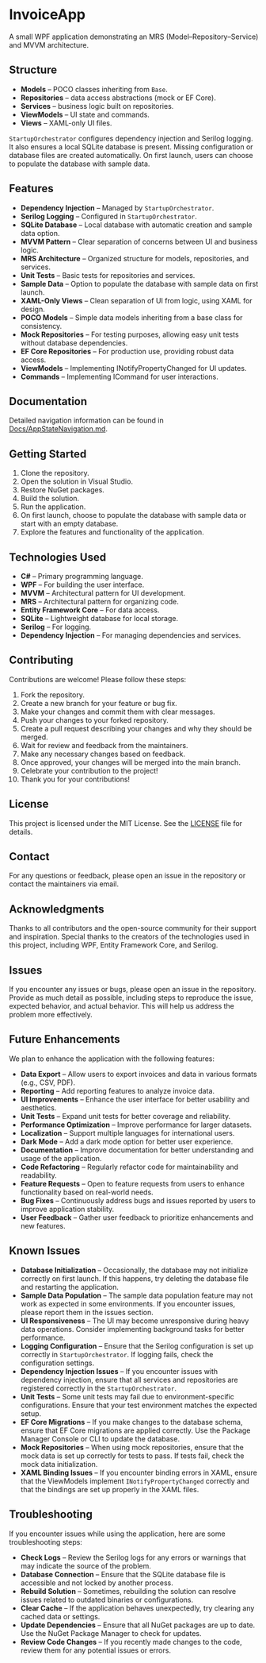# InvoiceApp

A small WPF application demonstrating an MRS (Model–Repository–Service) and MVVM architecture.

## Structure
- **Models** – POCO classes inheriting from `Base`.
- **Repositories** – data access abstractions (mock or EF Core).
- **Services** – business logic built on repositories.
- **ViewModels** – UI state and commands.
- **Views** – XAML-only UI files.

`StartupOrchestrator` configures dependency injection and Serilog logging. It also ensures a local SQLite database is present. Missing configuration or database files are created automatically. On first launch, users can choose to populate the database with sample data.
## Features
- **Dependency Injection** – Managed by `StartupOrchestrator`.
- **Serilog Logging** – Configured in `StartupOrchestrator`.
- **SQLite Database** – Local database with automatic creation and sample data option.
- **MVVM Pattern** – Clear separation of concerns between UI and business logic.
- **MRS Architecture** – Organized structure for models, repositories, and services.
- **Unit Tests** – Basic tests for repositories and services.
- **Sample Data** – Option to populate the database with sample data on first launch.
- **XAML-Only Views** – Clean separation of UI from logic, using XAML for design.
- **POCO Models** – Simple data models inheriting from a base class for consistency.
- **Mock Repositories** – For testing purposes, allowing easy unit tests without database dependencies.
- **EF Core Repositories** – For production use, providing robust data access.
- **ViewModels** – Implementing INotifyPropertyChanged for UI updates.
- **Commands** – Implementing ICommand for user interactions.

## Documentation
Detailed navigation information can be found in
[Docs/AppStateNavigation.md](Docs/AppStateNavigation.md).

## Getting Started
1. Clone the repository.
1. Open the solution in Visual Studio.
1. Restore NuGet packages.
1. Build the solution.
1. Run the application.
1. On first launch, choose to populate the database with sample data or start with an empty database.
1. Explore the features and functionality of the application.

## Technologies Used
- **C#** – Primary programming language.
- **WPF** – For building the user interface.
- **MVVM** – Architectural pattern for UI development.
- **MRS** – Architectural pattern for organizing code.
- **Entity Framework Core** – For data access.
- **SQLite** – Lightweight database for local storage.
- **Serilog** – For logging.
- **Dependency Injection** – For managing dependencies and services.

## Contributing
Contributions are welcome! Please follow these steps:
1. Fork the repository.
1. Create a new branch for your feature or bug fix.
1. Make your changes and commit them with clear messages.
1. Push your changes to your forked repository.
1. Create a pull request describing your changes and why they should be merged.
1. Wait for review and feedback from the maintainers.
1. Make any necessary changes based on feedback.
1. Once approved, your changes will be merged into the main branch.
1. Celebrate your contribution to the project!
1. Thank you for your contributions!

## License
This project is licensed under the MIT License. See the [LICENSE](LICENSE) file for details.
## Contact
For any questions or feedback, please open an issue in the repository or contact the maintainers via email.
## Acknowledgments
Thanks to all contributors and the open-source community for their support and inspiration. Special thanks to the creators of the technologies used in this project, including WPF, Entity Framework Core, and Serilog.
## Issues
If you encounter any issues or bugs, please open an issue in the repository. Provide as much detail as possible, including steps to reproduce the issue, expected behavior, and actual behavior. This will help us address the problem more effectively.
## Future Enhancements
We plan to enhance the application with the following features:
- **Data Export** – Allow users to export invoices and data in various formats (e.g., CSV, PDF).
- **Reporting** – Add reporting features to analyze invoice data.
- **UI Improvements** – Enhance the user interface for better usability and aesthetics.
- **Unit Tests** – Expand unit tests for better coverage and reliability.
- **Performance Optimization** – Improve performance for larger datasets.
- **Localization** – Support multiple languages for international users.
- **Dark Mode** – Add a dark mode option for better user experience.
- **Documentation** – Improve documentation for better understanding and usage of the application.
- **Code Refactoring** – Regularly refactor code for maintainability and readability.
- **Feature Requests** – Open to feature requests from users to enhance functionality based on real-world needs.
- **Bug Fixes** – Continuously address bugs and issues reported by users to improve application stability.
- **User Feedback** – Gather user feedback to prioritize enhancements and new features.

## Known Issues	
- **Database Initialization** – Occasionally, the database may not initialize correctly on first launch. If this happens, try deleting the database file and restarting the application.
- **Sample Data Population** – The sample data population feature may not work as expected in some environments. If you encounter issues, please report them in the issues section.
- **UI Responsiveness** – The UI may become unresponsive during heavy data operations. Consider implementing background tasks for better performance.
- **Logging Configuration** – Ensure that the Serilog configuration is set up correctly in `StartupOrchestrator`. If logging fails, check the configuration settings.
- **Dependency Injection Issues** – If you encounter issues with dependency injection, ensure that all services and repositories are registered correctly in the `StartupOrchestrator`.
- **Unit Tests** – Some unit tests may fail due to environment-specific configurations. Ensure that your test environment matches the expected setup.
- **EF Core Migrations** – If you make changes to the database schema, ensure that EF Core migrations are applied correctly. Use the Package Manager Console or CLI to update the database.
- **Mock Repositories** – When using mock repositories, ensure that the mock data is set up correctly for tests to pass. If tests fail, check the mock data initialization.
- **XAML Binding Issues** – If you encounter binding errors in XAML, ensure that the ViewModels implement `INotifyPropertyChanged` correctly and that the bindings are set up properly in the XAML files.

## Troubleshooting
If you encounter issues while using the application, here are some troubleshooting steps:
- **Check Logs** – Review the Serilog logs for any errors or warnings that may indicate the source of the problem.
- **Database Connection** – Ensure that the SQLite database file is accessible and not locked by another process.
- **Rebuild Solution** – Sometimes, rebuilding the solution can resolve issues related to outdated binaries or configurations.
- **Clear Cache** – If the application behaves unexpectedly, try clearing any cached data or settings.
- **Update Dependencies** – Ensure that all NuGet packages are up to date. Use the NuGet Package Manager to check for updates.
- **Review Code Changes** – If you recently made changes to the code, review them for any potential issues or errors.
